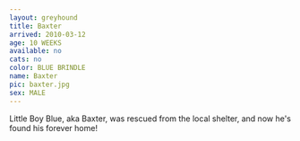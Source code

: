 ```yaml
---
layout: greyhound
title: Baxter
arrived: 2010-03-12
age: 10 WEEKS
available: no
cats: no
color: BLUE BRINDLE
name: Baxter
pic: baxter.jpg
sex: MALE
---
```


 Little Boy Blue, aka Baxter, was rescued from the local shelter, and now he's found his forever home!
